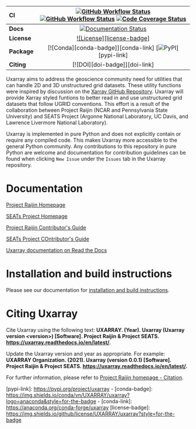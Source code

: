 | CI           | [![GitHub Workflow Status][github-ci-badge]][github-ci-link] [![GitHub Workflow Status][github-conda-build-badge]][github-conda-build-link] [![Code Coverage Status][codecov-badge]][codecov-link] |
| :----------- | :----------------------------------------------------------------------------------------------------------------------------------------------------------------------------------: |
| **Docs**     |                                                                    [![Documentation Status][rtd-badge]][rtd-link]                                                                    |
| **License**  |                                                                        [![License][license-badge]][repo-link]                                                                        |
| **Package**  |                                                         [![Conda][conda-badge]][conda-link] [![PyPI][pypi-badge]][pypi-link]                                                         |
| **Citing**  |                                                                              [![DOI][doi-badge]][doi-link]                                                                            |



Uxarray aims to address the geoscience community need for utilities that can handle 2D and 3D unstructured grid datasets.
These utility functions were inspired by discussion on the [Xarray GitHub Repository](https://github.com/pydata/xarray/issues/4222).
Uxarray will provide Xarray styled funtions to better read in and use unstructured grid datasets that follow UGRID conventions.
This effort is a result of the collaboration between Project Raijin (NCAR and Pennsylvania State University)
and SEATS Project (Argonne National Laboratory, UC Davis, and Lawrence Livermore National Laboratory).

Uxarray is implemented in pure Python and does not explicitly contain or require any compiled code. This makes Uxarray more
accessible to the general Python community. Any contributions to this repository in pure Python are welcome and documentation
for contribution guidelines can be found when clicking `New Issue` under the `Issues` tab in the Uxarray repository.

# Documentation

[Project Raijin Homepage](https://raijin.ucar.edu/)

[SEATs Project Homepage]()

[Project Raijin Contributor's Guide](https://raijin.ucar.edu/contributing.html)

[SEATs Project COntributor's Guide]()

[Uxarray documentation on Read the Docs](https://uxarray.readthedocs.io/en/latest)

# Installation and build instructions

Please see our documentation for
[installation and build instructions](https://github.com/UXARRAY/uxarray/blob/main/INSTALLATION.md).

# Citing Uxarray

Cite Uxarray using the following text:
**UXARRAY. (Year).
Uxarray (Uxarray version \<version\>) [Software].
Project Raijin & Project SEATS. https://uxarray.readthedocs.io/en/latest/.**

Update the Uxarray version and year as appropriate. For example:
**UXARRAY Organization. (2021).
Uxarray (version 0.0.1) [Software].
Project Raijin & Project SEATS. https://uxarray.readthedocs.io/en/latest/.**

For further information, please refer to
[Project Raijin homepage - Citation](https://raijin.ucar.edu/).


[github-ci-badge]: https://img.shields.io/github/workflow/status/UXARRAY/uxarray/CI?label=CI&logo=github&style=for-the-badge
[github-conda-build-badge]: https://img.shields.io/github/workflow/status/UXARRAY/uxarray/build_test?label=conda-builds&logo=github&style=for-the-badge
[github-ci-link]: https://github.com/UXARRAY/uxarray/actions?query=workflow%3ACI
[github-conda-build-link]: https://github.com/UXARRAY/uxarray/actions?query=workflow%3Abuild_test
[codecov-badge]: https://img.shields.io/codecov/c/github/UXARRAY/uxarray.svg?logo=codecov&style=for-the-badge
[codecov-link]: https://codecov.io/gh/UXARRAY/uxarray
[rtd-badge]: https://img.shields.io/readthedocs/uxarray/latest.svg?style=for-the-badge
[rtd-link]: https://uxarray.readthedocs.io/en/latest/?badge=latest
[pypi-badge]: https://img.shields.io/pypi/v/uxarray?logo=pypi&style=for-the-badge
[pypi-link]: https://pypi.org/project/uxarray -
[conda-badge]: https://img.shields.io/conda/vn/UXARRAY/uxarray?logo=anaconda&style=for-the-badge -
[conda-link]: https://anaconda.org/conda-forge/uxarray
[license-badge]: https://img.shields.io/github/license/UXARRAY/uxarray?style=for-the-badge
<!---[doi-badge]: https://img.shields.io/badge/DOI-10.5065%2Fa8pp--4358-brightgreen?style=for-the-badge --->
<!---[doi-link]: https://doi.org/10.5065/a8pp-4358 --->
[repo-link]: https://github.com/UXARRAY/uxarray
